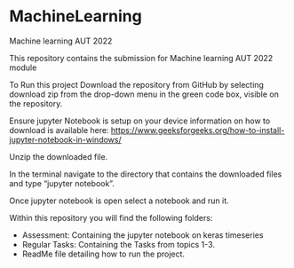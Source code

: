 # MachineLearning
Machine learning AUT 2022 

This repository contains the submission for Machine learning AUT 2022 module

To Run this project
Download the repository from GitHub by selecting download zip from the drop-down menu in the green code box, visible on the repository.

Ensure jupyter Notebook is setup on your device information on how to download is available here: https://www.geeksforgeeks.org/how-to-install-jupyter-notebook-in-windows/

Unzip the downloaded file.

In the terminal navigate to the directory that contains the downloaded files and type “jupyter notebook”.

Once jupyter notebook is open select a notebook and run it.

Within this repository you will find the following folders:
- Assessment: Containing the jupyter notebook on keras timeseries 
- Regular Tasks: Containing the Tasks from topics 1-3. 
- ReadMe file detailing how to run the project. 